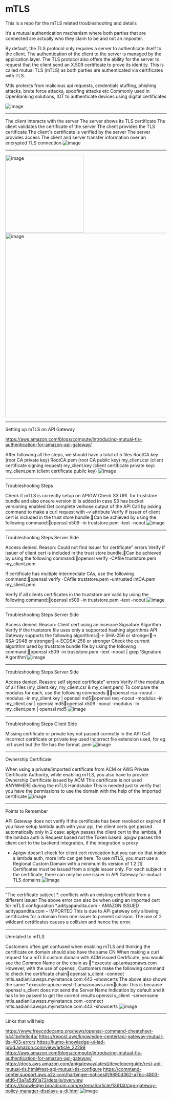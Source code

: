 # mTLS
This is a repo for the mTLS related troubleshooting and details

It’s a mutual authentication mechanism where both parties that are connected are actually who they claim to be and not an imposter.

By default, the TLS protocol only requires a server to authenticate itself to the client. The authentication of the client to the server is managed by the application layer. The TLS protocol also offers the ability for the server to request that the client send an X.509 certificate to prove its identity. This is called mutual TLS (mTLS) as both parties are authenticated via certificates with TLS.

Mtls protects from malicious api requests, credentials stuffing, phishing attacks, brute force attacks, spoofing attacks etc
Commonly used in OpenBanking solutions, IOT to authenticate devices using digital certificates

![image](https://github.com/adityapandita97/mTLS/assets/72813685/cfc74421-4db9-49a5-bf00-4f4083137d31)

---


The client interacts with the server
The server shows its TLS certificate
The client validates the certificate of the server
The client provides the TLS certificate
The client's certificate is verified by the server
The server provides access
The client and server transfer information over an encrypted TLS connection
![image](https://github.com/adityapandita97/mTLS/assets/72813685/1b2a7955-ea01-4ecd-923d-5b96290f3df4)

---

<img width="244" alt="image" src="https://github.com/adityapandita97/mTLS/assets/72813685/4f1993a6-6b6c-4cd8-bddd-c14c165dd0c8">

<img width="576" alt="image" src="https://github.com/adityapandita97/mTLS/assets/72813685/ba0353e4-8c6c-495d-9635-b3dc5539d8c0">

---

Setting up mTLS on API Gateway

https://aws.amazon.com/blogs/compute/introducing-mutual-tls-authentication-for-amazon-api-gateway/

After following all the steps, we should have a total of 5 files 
RootCA.key (root CA private key)
RootCA.pem (root CA public key)
my_client.csr (client certificate signing request)
my_client.key (client certificate private key)
my_client.pem (client certificate public key)
![image](https://github.com/adityapandita97/mTLS/assets/72813685/a954626b-df80-468b-b2ce-81f137427c7e)

---

Troubleshooting Steps

Check if mTLS is correctly setup on APIGW
Check S3 URL for truststore bundle and also ensure version id is added in case S3 has bucket versioning enabled
Get complete verbose output of the API Call by asking command to make a curl request with –v attribute
Verify if issuer of client cert is included in the trust store bundle.Can be achieved by using the following command:openssl x509 -in truststore.pem -text -noout
![image](https://github.com/adityapandita97/mTLS/assets/72813685/159edaf5-65c4-4373-87c3-2599820acb88)

---

Troubleshooting Steps Server Side

Access denied. Reason: Could not find issuer for certificate" errors
Verify if issuer of client cert is included in the trust store bundle.Can be achieved by using the following command:openssl verify -CAfile truststore.pem my_client.pem

If certificate has multiple intermediate CAs, use the following command:openssl verify -CAfile truststore.pem -untrusted intCA.pem my_client.pem

Verify if all clients certificates in the truststore are valid by using the following command:openssl x509 -in truststore.pem -text -noout
![image](https://github.com/adityapandita97/mTLS/assets/72813685/54aa0cf8-1c51-498c-a5e3-69669798bd2d)

---

Troubleshooting Steps Server Side

Access denied. Reason: Client cert using an insecure Signature Algorithm
Verify if the truststore file uses only a supported hashing algorithms
API Gateway supports the following algorithms:-> SHA-256 or stronger-> RSA-2048 or stronger-> ECDSA-256 or stronger
Check the current algorithm used by truststore bundle file by using the following command:openssl x509 -in truststore.pem -text -noout | grep 'Signature Algorithm'![image](https://github.com/adityapandita97/mTLS/assets/72813685/66025b3c-a429-4963-b9c1-dfc54a65a834)

---

Troubleshooting Steps Server Side

Access denied. Reason: self signed certificate" errors
Verify if the modulus of all files (my_client.key, my_client.csr & my_client.pem)
To compare the modulus for each, use the following commands:openssl rsa -noout -modulus -in my_client.key | openssl md5openssl req -noout -modulus -in my_client.csr | openssl md5openssl x509 -noout -modulus -in my_client.pem | openssl md5
![image](https://github.com/adityapandita97/mTLS/assets/72813685/0035f172-b5a0-46af-b440-1016c38c327b)

---

Troubleshooting Steps Client Side

Missing certificate or private key not passed correctly in the API Call
Incorrect certificate or private key used
Incorrect file extension used, for eg .crt used but the file has the format .pem
![image](https://github.com/adityapandita97/mTLS/assets/72813685/174a7a1f-98e0-42da-91df-5082d8052e90)

---

Ownership Certificate

When using a private/imported certificate from ACM or AWS Private Certificate Authority, while enabling mTLS, you also have to provide Ownership Certificate issued by ACM
This certificate is not used ANYWHERE during the mTLS Handshake
This is needed just to verify that you have the permissions to use the domain with the help of the imported certificate
![image](https://github.com/adityapandita97/mTLS/assets/72813685/71740e15-41f9-47dd-9fff-9e0efcfcb64a)

---

Points to Remember

API Gateway does not verify if the certificate has been revoked or expired
If you have setup lambda auth with your api, the client certs get passed automatically only in 2 case:
apigw passes the client cert to the lambda, if the lambda auth is Request based not the Token based.
apigw passes the client cert to the backend integration, if the integration is proxy
- Apigw doesn’t check for client cert revocation but you can do that inside a lambda auth, more info can get here.
To use mTLS, you must use a Regional Custom Domain with a minimum tls version of 1.2 [1]
Certificates must be issued from a single issuer only. For each subject in the certificate, there can only be one issuer in API Gateway for mutual TLS domains
![image](https://github.com/adityapandita97/mTLS/assets/72813685/5a5f1b06-1b4e-407c-8ea0-5d0e7e26bb1f)

---

"The certificate subject *.<certificate> conflicts with an existing certificate from a different issuer
The above error can also be when using an imported cert for mTLS configuration
*.adityapandita.com - AMAZON ISSUED 
adityapandita.com – IMPORTED
This is due to API gateway only allowing certificates for a domain from one issuer to prevent collision. The use of 2 wildcard certificates causes a collision and hence the error.

---

Unrelated to mTLS

Customers often get confused when enabling mTLS and thinking the certificate on domain should also have the same CN
When making a curl request for a mTLS custom domain with ACM issued Certificate, you would see the Common Name or the chain as *.execute-api.amazonaws.com
However, with the use of openssl, Customers make the following command to check the certificate chainopenssl s_client -connect mtls.aadianil.awsps.myinstance.com:443 –showcerts
The above also shows the same *.execute-api.eu-west-1.amazonaws.comchain
This is because openssl s_client does not send the Server Name Indication by default and it has to be passed to get the correct results
openssl s_client -servername mtls.aadianil.awsps.myinstance.com -connect mtls.aadianil.awsps.myinstance.com:443 -showcerts
![image](https://github.com/adityapandita97/mTLS/assets/72813685/db52b629-406c-4955-9b3f-40f176fa6525)

---

Links that will help

https://www.freecodecamp.org/news/openssl-command-cheatsheet-b441be1e8c4a/
https://repost.aws/knowledge-center/api-gateway-mutual-tls-403-errors
https://kumo-knowledge-ui-iad-prod.amazon.com/view/article_22299
https://aws.amazon.com/blogs/compute/introducing-mutual-tls-authentication-for-amazon-api-gateway/
https://docs.aws.amazon.com/apigateway/latest/developerguide/rest-api-mutual-tls.html#rest-api-mutual-tls-configure
https://command-center.support.aws.a2z.com/harbinger-notices#/9890d362-a7bc-4803-afd6-f3a7a5d91a72/details/overview
https://knowledge.broadcom.com/external/article/136140/api-gateway-policy-manager-displays-a-di.html
![image](https://github.com/adityapandita97/mTLS/assets/72813685/488ddc22-4e63-490e-9353-dcd0d4ea26b5)










